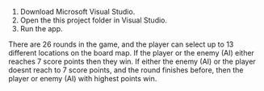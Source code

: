 1. Download Microsoft Visual Studio.
2. Open the this project folder in Visual Studio.
3. Run the app.

There are 26 rounds in the game, and the player can select up to 13 different locations on the board map.
If the player or the enemy (AI) either reaches 7 score points then they win.
If either the enemy (AI) or the player doesnt reach to 7 score points, and the round finishes before, then the player or enemy (AI) with highest points win.
